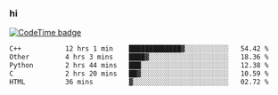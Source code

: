 ### hi  


<!--
**passer12/passer12** is a ✨ _special_ ✨ repository because its `README.md` (this file) appears on your GitHub profile.

Here are some ideas to get you started:

- 🔭 I’m currently working on ...
- 🌱 I’m currently learning ...
- 👯 I’m looking to collaborate on ...
- 🤔 I’m looking for help with ...
- 💬 Ask me about ...
- 📫 How to reach me: ...
- 😄 Pronouns: ...
- ⚡ Fun fact: ...
-->
<!--[![Top Langs](https://github-readme-stats.vercel.app/api/top-langs/?username=passer12&show_icons=true&theme=radical&count_private=true)](https://github.com/anuraghazra/github-readme-stats)-->
<!--[![Anurag's GitHub stats](https://github-readme-stats.vercel.app/api?username=passer12&show_icons=true&theme=radical&count_private=true)](https://github.com/anuraghazra/github-readme-stats)-->


[![CodeTime badge](https://img.shields.io/endpoint?style=social&url=https%3A%2F%2Fapi.codetime.dev%2Fshield%3Fid%3D20950%26project%3D%26in%3D0)](https://codetime.dev)

<!--START_SECTION:waka-->

```txt
C++           12 hrs 1 min    █████████████▓░░░░░░░░░░░   54.42 %
Other         4 hrs 3 mins    ████▓░░░░░░░░░░░░░░░░░░░░   18.36 %
Python        2 hrs 44 mins   ███░░░░░░░░░░░░░░░░░░░░░░   12.38 %
C             2 hrs 20 mins   ██▓░░░░░░░░░░░░░░░░░░░░░░   10.59 %
HTML          36 mins         ▓░░░░░░░░░░░░░░░░░░░░░░░░   02.72 %
```

<!--END_SECTION:waka-->

